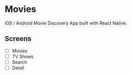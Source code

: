 # Movies

iOS / Android Movie Discovery App built with React Native.

## Screens

- [ ] Movies
- [ ] TV Shows
- [ ] Search
- [ ] Detail
